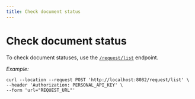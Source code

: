 ```yaml
---
title: Check document status
---
```


# Check document status

To check document statuses, use the [`/request/list`](../references/api#post-/request/list) endpoint.

_Example:_

```shell
curl --location --request POST 'http://localhost:8082/request/list' \
--header 'Authorization: PERSONAL_API_KEY' \
--form 'url="REQUEST_URL"'
```
